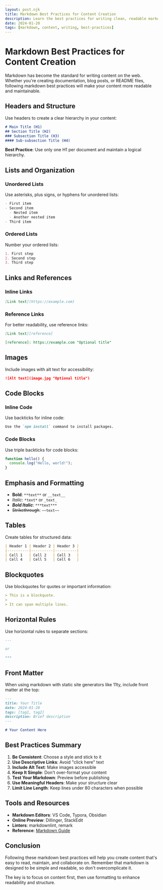 ```yaml
---
layout: post.njk
title: Markdown Best Practices for Content Creation
description: Learn the best practices for writing clean, readable markdown content for your static site
date: 2024-01-20
tags: [markdown, content, writing, best-practices]
---
```


# Markdown Best Practices for Content Creation

Markdown has become the standard for writing content on the web. Whether you're creating documentation, blog posts, or README files, following markdown best practices will make your content more readable and maintainable.

## Headers and Structure

Use headers to create a clear hierarchy in your content:

```markdown
# Main Title (H1)
## Section Title (H2)
### Subsection Title (H3)
#### Sub-subsection Title (H4)
```

**Best Practice**: Use only one H1 per document and maintain a logical hierarchy.

## Lists and Organization

### Unordered Lists

Use asterisks, plus signs, or hyphens for unordered lists:

```markdown
- First item
- Second item
  - Nested item
  - Another nested item
- Third item
```

### Ordered Lists

Number your ordered lists:

```markdown
1. First step
2. Second step
3. Third step
```

## Links and References

### Inline Links

```markdown
[Link text](https://example.com)
```

### Reference Links

For better readability, use reference links:

```markdown
[Link text][reference]

[reference]: https://example.com "Optional title"
```

## Images

Include images with alt text for accessibility:

```markdown
![Alt text](image.jpg "Optional title")
```

## Code Blocks

### Inline Code

Use backticks for inline code:

```markdown
Use the `npm install` command to install packages.
```

### Code Blocks

Use triple backticks for code blocks:

```javascript
function hello() {
  console.log("Hello, world!");
}
```

## Emphasis and Formatting

- **Bold**: `**text**` or `__text__`
- *Italic*: `*text*` or `_text_`
- ***Bold Italic***: `***text***`
- ~~Strikethrough~~: `~~text~~`

## Tables

Create tables for structured data:

```markdown
| Header 1 | Header 2 | Header 3 |
|----------|----------|----------|
| Cell 1   | Cell 2   | Cell 3   |
| Cell 4   | Cell 5   | Cell 6   |
```

## Blockquotes

Use blockquotes for quotes or important information:

```markdown
> This is a blockquote.
> 
> It can span multiple lines.
```

## Horizontal Rules

Use horizontal rules to separate sections:

```markdown
---

or

***
```

## Front Matter

When using markdown with static site generators like 11ty, include front matter at the top:

```markdown
---
title: Your Title
date: 2024-01-20
tags: [tag1, tag2]
description: Brief description
---

# Your Content Here
```

## Best Practices Summary

1. **Be Consistent**: Choose a style and stick to it
2. **Use Descriptive Links**: Avoid "click here" text
3. **Include Alt Text**: Make images accessible
4. **Keep It Simple**: Don't over-format your content
5. **Test Your Markdown**: Preview before publishing
6. **Use Meaningful Headers**: Make your structure clear
7. **Limit Line Length**: Keep lines under 80 characters when possible

## Tools and Resources

- **Markdown Editors**: VS Code, Typora, Obsidian
- **Online Preview**: Dillinger, StackEdit
- **Linters**: markdownlint, remark
- **Reference**: [Markdown Guide](https://www.markdownguide.org/)

## Conclusion

Following these markdown best practices will help you create content that's easy to read, maintain, and collaborate on. Remember that markdown is designed to be simple and readable, so don't overcomplicate it.

The key is to focus on content first, then use formatting to enhance readability and structure. 